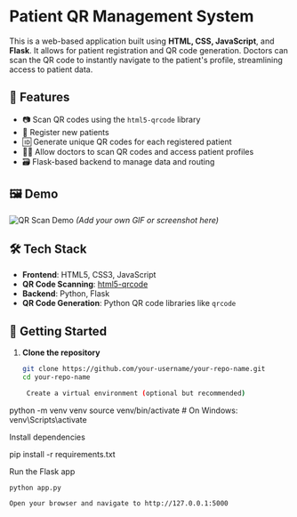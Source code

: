 

# Patient QR Management System

This is a web-based application built using **HTML, CSS, JavaScript**, and **Flask**. It allows for patient registration and QR code generation. Doctors can scan the QR code to instantly navigate to the patient's profile, streamlining access to patient data.

## 🔧 Features

- 📷 Scan QR codes using the `html5-qrcode` library
- 📝 Register new patients
- 🆔 Generate unique QR codes for each registered patient
- 👨‍⚕️ Allow doctors to scan QR codes and access patient profiles
- 🗃️ Flask-based backend to manage data and routing

## 🖼️ Demo

![QR Scan Demo](demo/qr_scan.gif) *(Add your own GIF or screenshot here)*

## 🛠️ Tech Stack

- **Frontend**: HTML5, CSS3, JavaScript
- **QR Code Scanning**: [html5-qrcode](https://github.com/mebjas/html5-qrcode)
- **Backend**: Python, Flask
- **QR Code Generation**: Python QR code libraries like `qrcode`

## 🚀 Getting Started

1. **Clone the repository**
   ```bash
   git clone https://github.com/your-username/your-repo-name.git
   cd your-repo-name

    Create a virtual environment (optional but recommended)

python -m venv venv
source venv/bin/activate  # On Windows: venv\Scripts\activate

Install dependencies

pip install -r requirements.txt

Run the Flask app

    python app.py

    Open your browser and navigate to http://127.0.0.1:5000






